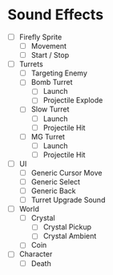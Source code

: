 # Sound Effects

-[ ] Firefly Sprite
    -[ ] Movement
    -[ ] Start / Stop
-[ ] Turrets
    -[ ] Targeting Enemy
    -[ ] Bomb Turret
        -[ ] Launch
        -[ ] Projectile Explode
    -[ ] Slow Turret
        -[ ] Launch
        -[ ] Projectile Hit
    -[ ] MG Turret
        -[ ] Launch
        -[ ] Projectile Hit
-[ ] UI
    -[ ] Generic Cursor Move
    -[ ] Generic Select
    -[ ] Generic Back
    -[ ] Turret Upgrade Sound
-[ ] World 
    -[ ] Crystal
        -[ ] Crystal Pickup
        -[ ] Crystal Ambient
    -[ ] Coin
-[ ] Character
    -[ ] Death
